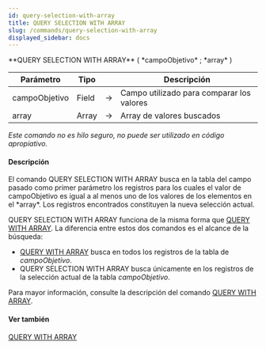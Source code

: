 ```yaml
---
id: query-selection-with-array
title: QUERY SELECTION WITH ARRAY
slug: /commands/query-selection-with-array
displayed_sidebar: docs
---
```


<!--REF #_command_.QUERY SELECTION WITH ARRAY.Syntax-->**QUERY SELECTION WITH ARRAY** ( *campoObjetivo* ; *array* )<!-- END REF-->
<!--REF #_command_.QUERY SELECTION WITH ARRAY.Params-->
| Parámetro | Tipo |  | Descripción |
| --- | --- | --- | --- |
| campoObjetivo | Field | &#8594;  | Campo utilizado para comparar los valores |
| array | Array | &#8594;  | Array de valores buscados |

<!-- END REF-->

*Este comando no es hilo seguro, no puede ser utilizado en código apropiativo.*


#### Descripción 

<!--REF #_command_.QUERY SELECTION WITH ARRAY.Summary-->El comando QUERY SELECTION WITH ARRAY busca en la tabla del campo pasado como primer parámetro los registros para los cuales el valor de campoObjetivo es igual a al menos uno de los valores de los elementos en el *array*.<!-- END REF--> Los registros encontrados constituyen la nueva selección actual. 

QUERY SELECTION WITH ARRAY funciona de la misma forma que [QUERY WITH ARRAY](query-with-array.md "QUERY WITH ARRAY"). La diferencia entre estos dos comandos es el alcance de la búsqueda:

* [QUERY WITH ARRAY](query-with-array.md "QUERY WITH ARRAY") busca en todos los registros de la tabla de *campoObjetivo*.
* QUERY SELECTION WITH ARRAY busca únicamente en los registros de la selección actual de la tabla *campoObjetivo*.

Para mayor información, consulte la descripción del comando [QUERY WITH ARRAY](query-with-array.md "QUERY WITH ARRAY").

#### Ver también 

[QUERY WITH ARRAY](query-with-array.md)  